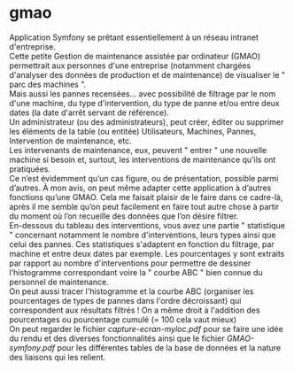 # gmao
Application Symfony se prêtant essentiellement à un réseau intranet d'entreprise.
<br />
Cette petite Gestion de maintenance assistée par ordinateur (GMAO) permettrait aux personnes d'une entreprise (notamment chargées d'analyser des données de production et de maintenance) de visualiser le " parc des machines ".
<br />
Mais aussi les pannes recensées... avec possibilité de filtrage par le nom d'une machine, du type d'intervention, du type de panne et/ou entre deux dates (la date d'arrêt servant de référence).
<br />
Un administrateur (ou des administrateurs), peut créer, éditer ou supprimer les éléments de la table (ou entitée) Utilisateurs, Machines, Pannes, Intervention de maintenance, etc.
<br />
Les intervenants de maintenance, eux, peuvent " entrer " une nouvelle machine si besoin et, surtout, les interventions de maintenance qu'ils ont pratiquées.
<br />
Ce n’est évidemment qu’un cas figure, ou de présentation, possible parmi d’autres. À mon avis, on peut même adapter cette application à d’autres fonctions qu’une GMAO. Cela me faisait plaisir de le faire dans ce cadre-là, après il me semble qu’on peut facilement en faire tout autre chose à partir du moment où l’on recueille des données que l’on désire filtrer.
<br />
En-dessous du tableau des interventions, vous avez une partie  " statistique " concernant notamment le nombre d'interventions, leurs types ainsi que celui des pannes. Ces statistiques s'adaptent en fonction du filtrage, par machine et entre deux dates par exemple. Les pourcentages y sont extraits par rapport au nombre d'interventions pour permettre de dessiner l'histogramme correspondant voire la " courbe ABC " bien connue du personnel de maintenance. 
<br />
On peut aussi tracer l'histogramme et la courbe ABC (organiser les pourcentages de types de pannes dans l'ordre décroissant)  qui correspondent aux résultats filtrés ! On a même droit à l'addition des pourcentages ou pourcentage cumulé (= 100 cela vaut mieux)
<br />
 On peut regarder le fichier <i>capture-ecran-myloc.pdf</i> pour se faire une idée du rendu et des diverses fonctionnalités ainsi que le fichier <i>GMAO-symfony.pdf</i> pour les différentes tables de la base de données et la nature des liaisons qui les relient.
